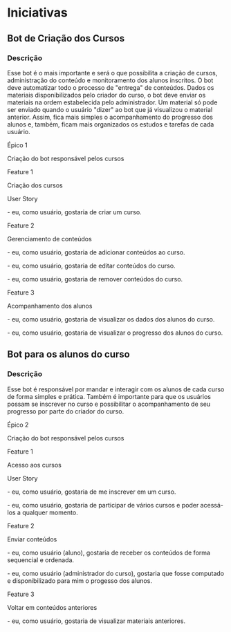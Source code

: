 <div class=body>
    <h1 class="title">Iniciativas</h1>
    <h2 class="title">Bot de Criação dos Cursos</h2>
    <h3 class="title">Descrição</h3>
    <p>Esse bot é o mais importante e será o que possibilita a criação de cursos, administração do conteúdo e monitoramento dos alunos inscritos. O bot deve automatizar todo o processo de "entrega" de conteúdos. Dados os materiais disponibilizados pelo criador do curso, o bot deve enviar os materiais na ordem estabelecida pelo administrador. Um material só pode ser enviado quando o usuário "dizer" ao bot que já visualizou o material anterior. Assim, fica mais simples o acompanhamento do progresso dos alunos e, também, ficam mais organizados os estudos e tarefas de cada usuário.</p>
    <div class=iniciativas1>
        <div class=epicos>
            <p class="title1">Épico 1</p>
            <p>Criação do bot responsável pelos cursos</p>
        </div> 
        <div class=feature>
            <p class="title1">Feature 1</p>
            <p>Criação dos cursos</p>
        </div>
        <div class=user_story>
        <p class="title1">User Story</p>
            <p> - eu, como usuário, gostaria de criar um curso. </p>
        </div>
        <div class=feature>
            <p class="title1">Feature 2</p>
            <p>Gerenciamento de conteúdos</p>
        </div>
        <div class=user_story>
            <p> - eu, como usuário, gostaria de adicionar conteúdos ao curso. </p>
            <p> - eu, como usuário, gostaria de editar conteúdos do curso. </p>
            <p> - eu, como usuário, gostaria de remover conteúdos do curso. </p>
        </div>
        <div class=feature>
            <p class="title1">Feature 3</p>
            <p>Acompanhamento dos alunos</p>
        </div> 
        <div class=user_story>
            <p> - eu, como usuário, gostaria de visualizar os dados dos alunos do curso. </p>
            <p> - eu, como usuário, gostaria de visualizar o progresso dos alunos do curso. </p>
        </div>       
    </div>
    <h2 class="title">Bot para os alunos do curso</h2>
    <h3 class="title">Descrição</h3>
    <p>Esse bot é responsável por mandar e interagir com os alunos de cada curso de forma simples e prática. Também é importante para que os usuários possam se inscrever no curso e possibilitar o acompanhamento de seu progresso por parte do criador do curso.</p>
    <div class=iniciativas2>
        <div class=epicos>
            <p class="title1">Épico 2</p>
            <p>Criação do bot responsável pelos cursos</p>
        </div> 
        <div class=feature>
            <p class="title1">Feature 1</p>
            <p>Acesso aos cursos</p>
        </div>
        <div class=user_story>
        <p class="title1">User Story</p>
            <p> - eu, como usuário, gostaria de me inscrever em um curso. </p>
            <p> - eu, como usuário, gostaria de participar de vários cursos e poder acessá-los a qualquer momento. </p>
        </div>
        <div class=feature>
            <p class="title1">Feature 2</p>
            <p>Enviar conteúdos</p>
        </div>
        <div class=user_story>
            <p> - eu, como usuário (aluno), gostaria de receber os conteúdos de forma sequencial e ordenada. </p>
            <p> - eu, como usuário (administrador do curso), gostaria que fosse computado e disponibilizado para mim o progesso dos alunos. </p>
        </div>
        <div class=feature>
            <p class="title1">Feature 3</p>
            <p>Voltar em conteúdos anteriores</p>
        </div> 
        <div class=user_story>
            <p> - eu, como usuário, gostaria de visualizar materiais anteriores. </p>
        </div>       
    </div>
</div>
    